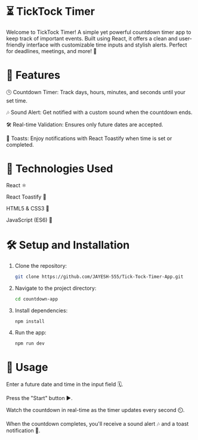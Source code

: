 # ⏳ TickTock Timer

Welcome to TickTock Timer! A simple yet powerful countdown timer app to keep track of important events. Built using React, it offers a clean and user-friendly interface with customizable time inputs and stylish alerts. Perfect for deadlines, meetings, and more! 🎯

# 🎨 Features

🕒 Countdown Timer: Track days, hours, minutes, and seconds until your set time.

🎶 Sound Alert: Get notified with a custom sound when the countdown ends.

🛠️ Real-time Validation: Ensures only future dates are accepted.

🌟 Toasts: Enjoy notifications with React Toastify when time is set or completed.


# 🚀 Technologies Used

React ⚛️

React Toastify 🍞

HTML5 & CSS3 🎨

JavaScript (ES6) 🚀


# 🛠️ Setup and Installation


1. Clone the repository:

    ```bash
    git clone https://github.com/JAYESH-555/Tick-Tock-Timer-App.git


2. Navigate to the project directory:

    ```bash
    cd countdown-app

3. Install dependencies:

    ```bash
    npm install

4. Run the app:

    ```bash
    npm run dev

# 🎉 Usage

Enter a future date and time in the input field 🗓️.

Press the "Start" button ▶️.

Watch the countdown in real-time as the timer updates every second ⏲️.

When the countdown completes, you'll receive a sound alert 🎶 and a toast notification 🥳.


